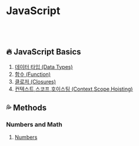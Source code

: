 # JavaScript

<br>
<br>

## :fire: JavaScript Basics

1. [데이터 타입 (Data Types)](https://github.com/yonghap/JavaScript/blob/main/posts/js/01.datatype.md)
2. [함수 (Function)](https://github.com/yonghap/JavaScript/blob/main/posts/js/02.function.md)
3. [클로저 (Closures)](https://github.com/yonghap/JavaScript/blob/main/posts/js/03.closures.md)
4. [컨텍스트,스코프,호이스팅 (Context,Scope,Hoisting)](https://github.com/yonghap/JavaScript/blob/main/posts/js/04.context.md)


## :sweat_drops: Methods

### Numbers and Math

1. [Numbers](https://github.com/yonghap/JavaScript/blob/main/posts/js/05.numbers.md)

